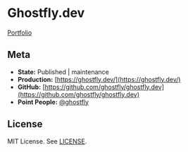 # Ghostfly.dev

[Portfolio](https://github.com/ghostfly/ghostfly.dev)

## Meta

- **State:** Published | maintenance
- **Production:** [https://ghostfly.dev/](https://ghostfly.dev/)
- **GitHub:** [https://github.com/ghostfly/ghostfly.dev](https://github.com/ghostfly/ghostfly.dev)
- **Point People:** [@ghostfly](https://github.com/ghostfly)

## License

MIT License. See [LICENSE](LICENSE).
